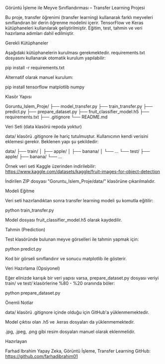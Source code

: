 Görüntü İşleme ile Meyve Sınıflandırması – Transfer Learning Projesi

Bu proje, transfer öğrenimi (transfer learning) kullanarak farklı meyveleri sınıflandıran bir derin öğrenme modelini içerir. TensorFlow ve Keras kütüphaneleri kullanılarak geliştirilmiştir. Eğitim, test, tahmin ve veri hazırlama adımları dahil edilmiştir.

Gerekli Kütüphaneler

Aşağıdaki kütüphanelerin kurulması gerekmektedir. requirements.txt dosyasını kullanarak otomatik kurulum yapılabilir:

pip install -r requirements.txt

Alternatif olarak manuel kurulum:

pip install tensorflow matplotlib numpy

Klasör Yapısı

Goruntu_Islem_Proje/
├── model_transfer.py
├── train_transfer.py
├── predict.py
├── prepare_dataset.py
├── fruit_classifier_model.h5
├── requirements.txt
├── .gitignore
└── README.md

Veri Seti (data klasörü repoda yoktur)

data/ klasörü .gitignore ile hariç tutulmuştur. Kullanıcının kendi verisini eklemesi gerekir. Beklenen yapı şu şekildedir:

data/
├── train/
│ ├── apple/
│ ├── banana/
│ └── ...
└── test/
├── apple/
├── banana/
└── ...

Örnek veri seti Kaggle üzerinden indirilebilir:
https://www.kaggle.com/datasets/kaggle/fruit-images-for-object-detection

İndirilen ZIP dosyası "Goruntu_Islem_Proje/data/" klasörüne çıkarılmalıdır.

Modeli Eğitme

Veri seti hazırlandıktan sonra transfer learning modeli şu komutla eğitilir:

python train_transfer.py

Model dosyası fruit_classifier_model.h5 olarak kaydedilir.

Tahmin (Prediction)

Test klasöründe bulunan meyve görselleri ile tahmin yapmak için:

python predict.py

Kod bir görseli sınıflandırır ve sonucu matplotlib ile gösterir.

Veri Hazırlama (Opsiyonel)

Eğer elinizde karışık bir veri yapısı varsa, prepare_dataset.py dosyası veriyi train/ ve test/ klasörlerine %80 - %20 oranında böler:

python prepare_dataset.py

Önemli Notlar

data/ klasörü .gitignore içinde olduğu için GitHub'a yüklenmemektedir.

Model çıktısı olan .h5 ve .keras dosyaları da yüklenmemektedir.

.jpg, .jpeg, .png gibi resim dosyaları manuel olarak eklenmelidir.

Hazırlayan

Farhad Ibrahim
Yapay Zeka, Görüntü İşleme, Transfer Learning
GitHub: https://github.com/farhadibrahim01

